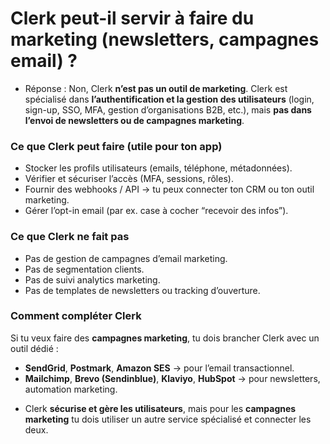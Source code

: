 # Clerk peut-il servir à faire du marketing (newsletters, campagnes email) ?

- Réponse :
Non, Clerk **n’est pas un outil de marketing**.
Clerk est spécialisé dans **l’authentification et la gestion des utilisateurs** (login, sign-up, SSO, MFA, gestion d’organisations B2B, etc.), mais **pas dans l’envoi de newsletters ou de campagnes marketing**.



### Ce que Clerk peut faire (utile pour ton app)

* Stocker les profils utilisateurs (emails, téléphone, métadonnées).
* Vérifier et sécuriser l’accès (MFA, sessions, rôles).
* Fournir des webhooks / API → tu peux connecter ton CRM ou ton outil marketing.
* Gérer l’opt-in email (par ex. case à cocher “recevoir des infos”).



### Ce que Clerk **ne fait pas**

* Pas de gestion de campagnes d’email marketing.
* Pas de segmentation clients.
* Pas de suivi analytics marketing.
* Pas de templates de newsletters ou tracking d’ouverture.



### Comment compléter Clerk

Si tu veux faire des **campagnes marketing**, tu dois brancher Clerk avec un outil dédié :

* **SendGrid**, **Postmark**, **Amazon SES** → pour l’email transactionnel.
* **Mailchimp**, **Brevo (Sendinblue)**, **Klaviyo**, **HubSpot** → pour newsletters, automation marketing.



- Clerk **sécurise et gère les utilisateurs**, mais pour les **campagnes marketing** tu dois utiliser un autre service spécialisé et connecter les deux.

